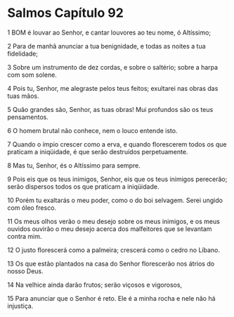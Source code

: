 # Salmos Capítulo 92

1	BOM é louvar ao Senhor, e cantar louvores ao teu nome, ó Altíssimo;

2	Para de manhã anunciar a tua benignidade, e todas as noites a tua fidelidade;

3	Sobre um instrumento de dez cordas, e sobre o saltério; sobre a harpa com som solene.

4	Pois tu, Senhor, me alegraste pelos teus feitos; exultarei nas obras das tuas mãos.

5	Quão grandes são, Senhor, as tuas obras! Mui profundos são os teus pensamentos.

6	O homem brutal não conhece, nem o louco entende isto.

7	Quando o ímpio crescer como a erva, e quando florescerem todos os que praticam a iniqüidade, é que serão destruídos perpetuamente.

8	Mas tu, Senhor, és o Altíssimo para sempre.

9	Pois eis que os teus inimigos, Senhor, eis que os teus inimigos perecerão; serão dispersos todos os que praticam a iniqüidade.

10	Porém tu exaltarás o meu poder, como o do boi selvagem. Serei ungido com óleo fresco.

11	Os meus olhos verão o meu desejo sobre os meus inimigos, e os meus ouvidos ouvirão o meu desejo acerca dos malfeitores que se levantam contra mim.

12	O justo florescerá como a palmeira; crescerá como o cedro no Líbano.

13	Os que estão plantados na casa do Senhor florescerão nos átrios do nosso Deus.

14	Na velhice ainda darão frutos; serão viçosos e vigorosos,

15	Para anunciar que o Senhor é reto. Ele é a minha rocha e nele não há injustiça.

